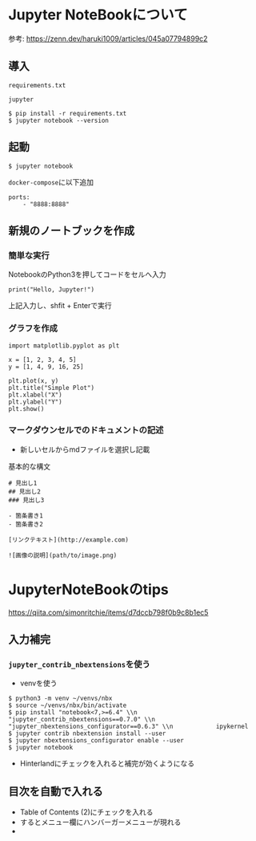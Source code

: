 # Jupyter NoteBookについて

参考: https://zenn.dev/haruki1009/articles/045a07794899c2


## 導入

`requirements.txt`
```
jupyter
```

```
$ pip install -r requirements.txt
$ jupyter notebook --version
```

## 起動

```
$ jupyter notebook
```

`docker-compose`に以下追加
```
ports:
    - "8888:8888"
```

## 新規のノートブックを作成


### 簡単な実行

NotebookのPython3を押してコードをセルへ入力

```
print("Hello, Jupyter!")
```

上記入力し、shfit + Enterで実行


### グラフを作成

```
import matplotlib.pyplot as plt

x = [1, 2, 3, 4, 5]
y = [1, 4, 9, 16, 25]

plt.plot(x, y)
plt.title("Simple Plot")
plt.xlabel("X")
plt.ylabel("Y")
plt.show()
```

### マークダウンセルでのドキュメントの記述

- 新しいセルからmdファイルを選択し記載

基本的な構文
```
# 見出し1
## 見出し2
### 見出し3

- 箇条書き1
- 箇条書き2

[リンクテキスト](http://example.com)

![画像の説明](path/to/image.png)
```


# JupyterNoteBookのtips

https://qiita.com/simonritchie/items/d7dccb798f0b9c8b1ec5

## 入力補完

### `jupyter_contrib_nbextensions`を使う

- venvを使う
```
$ python3 -m venv ~/venvs/nbx
$ source ~/venvs/nbx/bin/activate
$ pip install "notebook<7,>=6.4" \\n            "jupyter_contrib_nbextensions==0.7.0" \\n            "jupyter_nbextensions_configurator==0.6.3" \\n            ipykernel
$ jupyter contrib nbextension install --user
$ jupyter nbextensions_configurator enable --user
$ jupyter notebook
```

- Hinterlandにチェックを入れると補完が効くようになる

## 目次を自動で入れる
- Table of Contents (2)にチェックを入れる
- するとメニュー欄にハンバーガーメニューが現れる
- 



